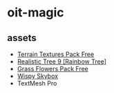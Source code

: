 # oit-magic

## assets

- [Terrain Textures Pack Free](https://assetstore.unity.com/packages/2d/textures-materials/nature/terrain-textures-pack-free-139542)
- [Realistic Tree 9 [Rainbow Tree]](https://assetstore.unity.com/packages/3d/vegetation/trees/realistic-tree-9-rainbow-tree-54622)
- [Grass Flowers Pack Free](https://assetstore.unity.com/packages/2d/textures-materials/nature/grass-flowers-pack-free-138810)
- [Wispy Skybox](https://assetstore.unity.com/packages/2d/textures-materials/sky/wispy-skybox-21737)
- TextMesh Pro
